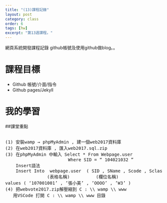 ```yaml
---
title: "(13)課程記錄"
layout: post
category: class
order: 6
tags: [hw]
excerpt: "第13週課程。"
---
```

網頁系統開發課程記錄
github帳號及使用github做blog。。

# 課程目標
- Github 帳號/介面/指令
- Github pages/Jekyll

# 我的學習

##課堂重點
<pre>

(1) 安裝wamp → phpMyAdmin , 建一個web2017資料庫
(2) 在web2017資料庫 , 匯入web2017.sql.zip
(3) 在phpMyAdmin 中輸入 Select * From Webpage.user
                        Where SID = “ 104021032 ”
    Insert語法
    Insert Into  webpage.user  ( SID , SName , Scode , Sclass )
                (表格名稱)          (欄位名稱) 
values ( ‘107001001’ , ’張小美’ , ’OOOO’ , ’W3’ )
(4) 把webvote2017.zip解壓縮到 C : \\ wamp \\ www
   用VSCode 打開 C : \\ wamp \\ www 目錄

</pre>






